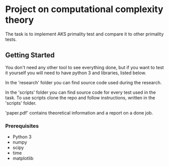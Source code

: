 # Project on computational complexity theory

The task is to implement AKS primality test and compare it to other primality tests.

## Getting Started

You don't need any other tool to see everything done, but if you want to test it yourself you will need to have python 3 and libraries, listed below.  

In the 'research' folder you can find source code used during the research.  

In the 'scripts' folder you can find source code for every test used in the task. To use scripts clone the repo and follow instructions, written in the 'scripts' folder.  

'paper.pdf' contains theoretical information and a report on a done job.  

### Prerequisites

* Python 3
* numpy
* scipy
* time
* matplotlib